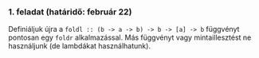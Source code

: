 
### 1. feladat (határidő: február 22)

Definiáljuk újra a `foldl :: (b -> a -> b) -> b -> [a] -> b` függvényt pontosan egy `foldr` alkalmazással. Más függvényt vagy mintaillesztést ne használjunk (de lambdákat használhatunk).


